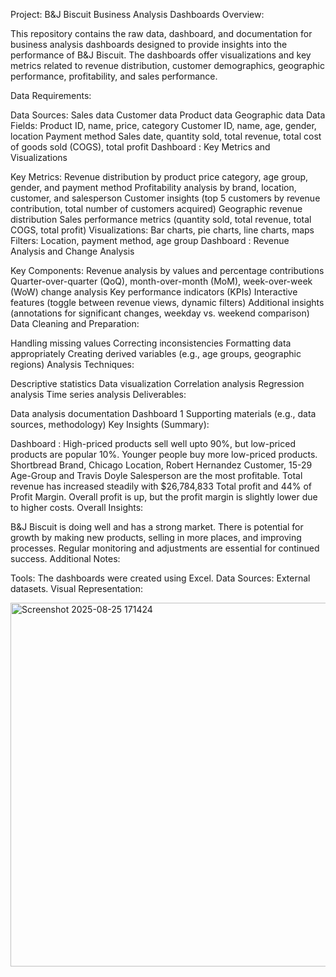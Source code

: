 Project: B&J Biscuit Business Analysis Dashboards
Overview:

This repository contains the raw data, dashboard, and documentation for business analysis dashboards designed to provide insights into the performance of B&J Biscuit. The dashboards offer visualizations and key metrics related to revenue distribution, customer demographics, geographic performance, profitability, and sales performance.

Data Requirements:

Data Sources:
Sales data
Customer data
Product data
Geographic data
Data Fields:
Product ID, name, price, category
Customer ID, name, age, gender, location
Payment method
Sales date, quantity sold, total revenue, total cost of goods sold (COGS), total profit
Dashboard : Key Metrics and Visualizations

Key Metrics:
Revenue distribution by product price category, age group, gender, and payment method
Profitability analysis by brand, location, customer, and salesperson
Customer insights (top 5 customers by revenue contribution, total number of customers acquired)
Geographic revenue distribution
Sales performance metrics (quantity sold, total revenue, total COGS, total profit)
Visualizations: Bar charts, pie charts, line charts, maps
Filters: Location, payment method, age group
Dashboard : Revenue Analysis and Change Analysis

Key Components:
Revenue analysis by values and percentage contributions
Quarter-over-quarter (QoQ), month-over-month (MoM), week-over-week (WoW) change analysis
Key performance indicators (KPIs)
Interactive features (toggle between revenue views, dynamic filters)
Additional insights (annotations for significant changes, weekday vs. weekend comparison)
Data Cleaning and Preparation:

Handling missing values
Correcting inconsistencies
Formatting data appropriately
Creating derived variables (e.g., age groups, geographic regions)
Analysis Techniques:

Descriptive statistics
Data visualization
Correlation analysis
Regression analysis
Time series analysis
Deliverables:

Data analysis documentation
Dashboard 1
Supporting materials (e.g., data sources, methodology)
Key Insights (Summary):

Dashboard :
High-priced products sell well upto 90%, but low-priced products are popular 10%.
Younger people buy more low-priced products.
Shortbread Brand, Chicago Location, Robert Hernandez Customer, 15-29 Age-Group and Travis Doyle Salesperson are the most profitable.
Total revenue has increased steadily with $26,784,833 Total profit and 44% of Profit Margin.
Overall profit is up, but the profit margin is slightly lower due to higher costs.
Overall Insights:

B&J Biscuit is doing well and has a strong market.
There is potential for growth by making new products, selling in more places, and improving processes.
Regular monitoring and adjustments are essential for continued success.
Additional Notes:

Tools: The dashboards were created using Excel.
Data Sources: External datasets.
Visual Representation:


<img width="1036" height="582" alt="Screenshot 2025-08-25 171424" src="https://github.com/user-attachments/assets/e0374876-51ec-4478-955a-7d6582b1f33f" />
